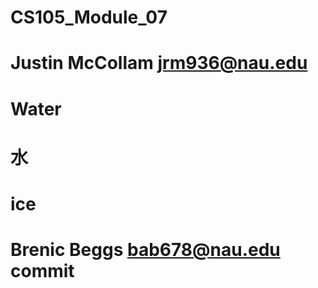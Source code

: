 # CS105_Module_07
# Justin McCollam jrm936@nau.edu

# Water
# 水
# ice
# 
# Brenic Beggs bab678@nau.edu commit
